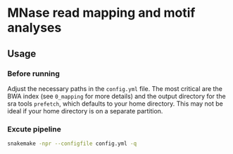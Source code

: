 # MNase read mapping and motif analyses

## Usage
### Before running
Adjust the necessary paths in the `config.yml` file. The most critical are the BWA index (see `0_mapping` for more details) and the output directory for the sra tools `prefetch`, which defaults to your home directory. This may not be ideal if your home directory is on a separate partition.

### Excute pipeline
```sh
snakemake -npr --configfile config.yml -q
```
